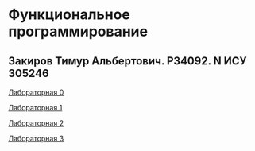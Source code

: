 # Функциональное программирование

## Закиров Тимур Альбертович. P34092. N ИСУ 305246

[Лабораторная 0](/lab0)

[Лабораторная 1](/lab1)

[Лабораторная 2](/lab2)

[Лабораторная 3](/lab3/interpolation)

